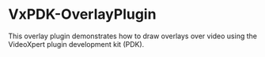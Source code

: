 # VxPDK-OverlayPlugin

This overlay plugin demonstrates how to draw overlays over video using the VideoXpert plugin development kit (PDK).
